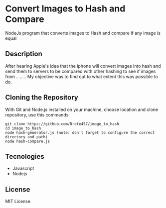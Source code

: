 # Convert Images to Hash and Compare 

NodeJs program that converts images to Hash and compare if any image is equal

## Description

After hearing Apple's idea that the iphone will convert images into hash and send them to servers to be compared with 
other hashing to see if images from ........ My objective was to find out to what extent this was possible to do. 

## Cloning the Repository
With Git and Node.js installed on your machine, choose location and clone repository, use this commands:

```
git clone https://github.com/Drete457/image_to_hash
cd image_to_hash
node hash-generator.js (note: don't forget to configure the correct directory and path)
node hash-compare.js
```

## Tecnologies

- Javascript
- Nodejs

## License
MIT License

